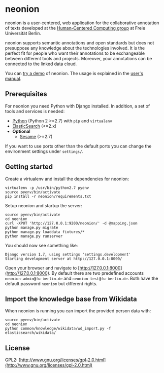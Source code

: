 # neonion

neonion is a user-centered, web application for the collaborative annotation of texts developed at the [Human-Centered Computing group](https://www.mi.fu-berlin.de/inf/groups/hcc/) at Freie Universität Berlin.

neonion supports semantic annotations and open standards but does not presuppose any knowledge about the technologies involved. It is the perfect fit for people who want their annotations to be exchangeable between different tools and projects. Moreover, your annotations can be connected to the linked data cloud.

You can [try a demo](https://demo.neonion.imp.fu-berlin.de) of neonion. The usage is explained in the [user's manual](http://fub-hcc.github.io/neonion/).


## Prerequisites

For neonion you need Python with Django installed. 
In addition, a set of tools and services is needed:

* [Python](https://www.python.org) (Python 2 >=2.7) with `pip` and `virtualenv`
* [ElasticSearch](https://www.elastic.co) (<=2.x)
* **Optional** 
  * [Sesame](http://rdf4j.org) (>=2.7)

If you want to use ports other than the default ports you can change the environment settings under `settings/`.

## Getting started

Create a virtualenv and install the dependencies for neonion:

```
virtualenv -p /usr/bin/python2.7 pyenv
source pyenv/bin/activate
pip install -r neonion/requirements.txt
```

Setup neonion and startup the server:

```
source pyenv/bin/activate
cd neonion
curl -XPUT 'http://127.0.0.1:9200/neonion/' -d @mapping.json
python manage.py migrate
python manage.py loaddata fixtures/*
python manage.py runserver
```
You should now see something like:

```
Django version 1.7, using settings 'settings.development'
Starting development server at http://127.0.0.1:8000/
```
Open your browser and navigate to [http://127.0.0.1:8000](http://127.0.0.1:8000).
By default there are two predefined accounts `neonion-admin@fu-berlin.de` and `neonion-test@fu-berlin.de`. Both have the default password `neonion` but different rights.

## Import the knowledge base from Wikidata

When neonion is running you can import the provided person data with:

```
source pyenv/bin/activate
cd neonion
python common/knowledge/wikidata/wd_import.py -f elasticsearch/wikidata/
```
## License

GPL2: [http://www.gnu.org/licenses/gpl-2.0.html](http://www.gnu.org/licenses/gpl-2.0.html)
